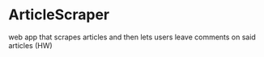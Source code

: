 # ArticleScraper
web app that scrapes articles and then lets users leave comments on said articles (HW)
